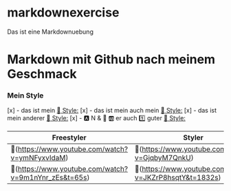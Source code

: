 # markdownexercise
Das ist eine Markdownuebung

# **Markdown mit Github nach meinem Geschmack**

### Mein Style

[x] - das ist mein [:link: Style:](https://www.pikpng.com/pngvi/hbhwRib_mc-hammer-icons-mc-hammer-clipart/)
[x] - das ist mein auch mein [:link: Style:](./images/insekt.jpeg)
[x] - das ist mein anderer [:link: Style:](/images/ABC.jpeg)
[x] - :a: N & :peach: :ab: er auch :one: guter [:link: Style:](/home/user/Pictures/auflegen.jpeg)

|Freestyler|Styler|
|--------|--------|
|    :link:(https://www.youtube.com/watch?v=ymNFyxvIdaM)    |    :link:(https://www.youtube.com/watch?v=GjqbyM7QnkU)    |
|    :link:(https://www.youtube.com/watch?v=9m1nYnr_zEs&t=65s)    |    :link:(https://www.youtube.com/watch?v=JKZrP8hsqtY&t=1832s)    |
